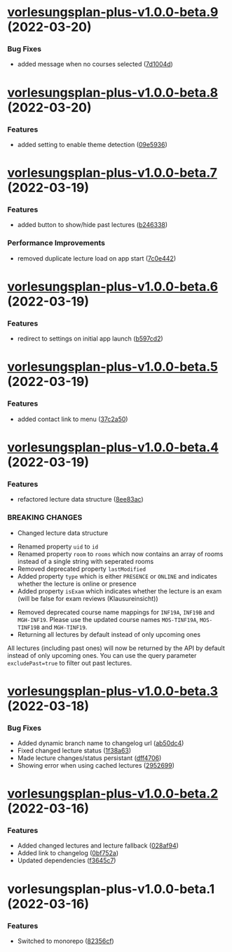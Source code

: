 # [vorlesungsplan-plus-v1.0.0-beta.9](https://github.com/larsrickert/vorlesungsplan-plus/compare/vorlesungsplan-plus-v1.0.0-beta.8...vorlesungsplan-plus-v1.0.0-beta.9) (2022-03-20)


### Bug Fixes

* added message when no courses selected ([7d1004d](https://github.com/larsrickert/vorlesungsplan-plus/commit/7d1004d4da370ba63cebb7aef85aa3cc3cf40015))

# [vorlesungsplan-plus-v1.0.0-beta.8](https://github.com/larsrickert/vorlesungsplan-plus/compare/vorlesungsplan-plus-v1.0.0-beta.7...vorlesungsplan-plus-v1.0.0-beta.8) (2022-03-20)


### Features

* added setting to enable theme detection ([09e5936](https://github.com/larsrickert/vorlesungsplan-plus/commit/09e59360171cd8da4fb52e406132c2cef0a1dc59))

# [vorlesungsplan-plus-v1.0.0-beta.7](https://github.com/larsrickert/vorlesungsplan-plus/compare/vorlesungsplan-plus-v1.0.0-beta.6...vorlesungsplan-plus-v1.0.0-beta.7) (2022-03-19)


### Features

* added button to show/hide past lectures ([b246338](https://github.com/larsrickert/vorlesungsplan-plus/commit/b246338d936afbfd5e7cb072cf25d4120483d44e))


### Performance Improvements

* removed duplicate lecture load on app start ([7c0e442](https://github.com/larsrickert/vorlesungsplan-plus/commit/7c0e44268bc2a481b3ca7fc5856d91bd5543280f))

# [vorlesungsplan-plus-v1.0.0-beta.6](https://github.com/larsrickert/vorlesungsplan-plus/compare/vorlesungsplan-plus-v1.0.0-beta.5...vorlesungsplan-plus-v1.0.0-beta.6) (2022-03-19)


### Features

* redirect to settings on initial app launch ([b597cd2](https://github.com/larsrickert/vorlesungsplan-plus/commit/b597cd239caea7c972693296f8669d54817f3a56))

# [vorlesungsplan-plus-v1.0.0-beta.5](https://github.com/larsrickert/vorlesungsplan-plus/compare/vorlesungsplan-plus-v1.0.0-beta.4...vorlesungsplan-plus-v1.0.0-beta.5) (2022-03-19)


### Features

* added contact link to menu ([37c2a50](https://github.com/larsrickert/vorlesungsplan-plus/commit/37c2a50a89a5dd70cf999c836f9b83cfda1f7f1f))

# [vorlesungsplan-plus-v1.0.0-beta.4](https://github.com/larsrickert/vorlesungsplan-plus/compare/vorlesungsplan-plus-v1.0.0-beta.3...vorlesungsplan-plus-v1.0.0-beta.4) (2022-03-19)


### Features

* refactored lecture data structure ([8ee83ac](https://github.com/larsrickert/vorlesungsplan-plus/commit/8ee83ac10d4c3b0621c24eb4598bff5763d78527))


### BREAKING CHANGES

* Changed lecture data structure

- Renamed property `uid` to `id`
- Renamed property `room` to `rooms` which now contains an array of rooms instead of a single string with seperated rooms
- Removed deprecated property `lastModified`
- Added property `type` which is either `PRESENCE` or `ONLINE` and indicates whether the lecture is online or presence
- Added property `isExam` which indicates whether the lecture is an exam (will be false for exam reviews (Klausureinsicht))
* Removed deprecated course name mappings for `INF19A`, `INF19B` and `MGH-INF19`. Please use the updated course names `MOS-TINF19A`, `MOS-TINF19B` and `MGH-TINF19`.
* Returning all lectures by default instead of only upcoming ones

All lectures (including past ones) will now be returned by the API by default instead of only upcoming
ones. You can use the query parameter `excludePast=true` to filter out past lectures.

# [vorlesungsplan-plus-v1.0.0-beta.3](https://github.com/larsrickert/vorlesungsplan-plus/compare/vorlesungsplan-plus-v1.0.0-beta.2...vorlesungsplan-plus-v1.0.0-beta.3) (2022-03-18)


### Bug Fixes

* Added dynamic branch name to changelog url ([ab50dc4](https://github.com/larsrickert/vorlesungsplan-plus/commit/ab50dc485ee67fb17e2d69a026367c9fbc11c22f))
* Fixed changed lecture status ([1f38a63](https://github.com/larsrickert/vorlesungsplan-plus/commit/1f38a63eb7ed4d486d2c128017560c1756ee6d32))
* Made lecture changes/status persistant ([dff4706](https://github.com/larsrickert/vorlesungsplan-plus/commit/dff4706500c54df90d6ce50ba90e6a04b6ebc083))
* Showing error when using cached lectures ([2952699](https://github.com/larsrickert/vorlesungsplan-plus/commit/2952699d7ef368e758315c9dd46c100ca76611c0))

# [vorlesungsplan-plus-v1.0.0-beta.2](https://github.com/larsrickert/vorlesungsplan-plus/compare/vorlesungsplan-plus-v1.0.0-beta.1...vorlesungsplan-plus-v1.0.0-beta.2) (2022-03-16)


### Features

* Added changed lectures and lecture fallback ([028af94](https://github.com/larsrickert/vorlesungsplan-plus/commit/028af9423c1407c4117afc5fd73dc5e92ad31146))
* Added link to changelog ([0bf752a](https://github.com/larsrickert/vorlesungsplan-plus/commit/0bf752aaddabd8aa084a45b341c6faae81772b66))
* Updated dependencies ([f3645c7](https://github.com/larsrickert/vorlesungsplan-plus/commit/f3645c7b387be5b9e95fc5f5553be579919a46d6))

# vorlesungsplan-plus-v1.0.0-beta.1 (2022-03-16)


### Features

* Switched to monorepo ([82356cf](https://github.com/larsrickert/vorlesungsplan-plus/commit/82356cf7832e929bc31d399b12950131e55af675))
